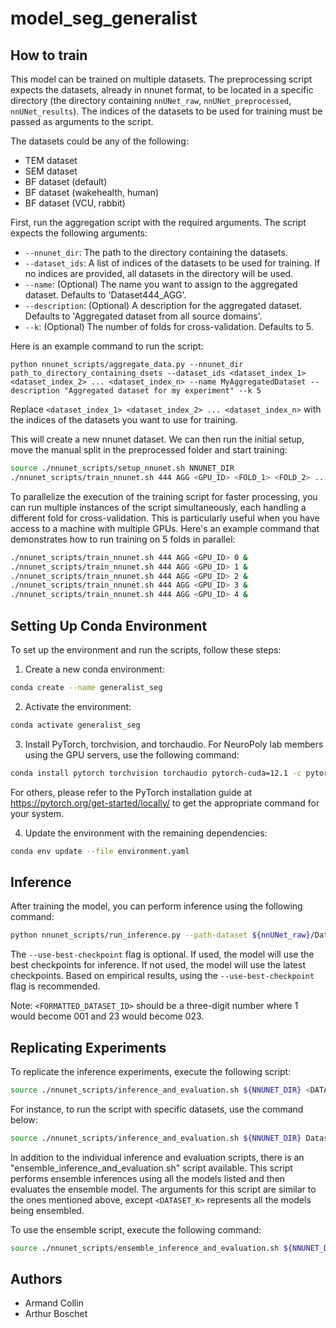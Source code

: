 # model_seg_generalist

## How to train
This model can be trained on multiple datasets. The preprocessing script expects the datasets, already in nnunet format, to be located in a specific directory (the directory containing `nnUNet_raw`, `nnUNet_preprocessed`, `nnUNet_results`). The indices of the datasets to be used for training must be passed as arguments to the script.

The datasets could be any of the following:

- TEM dataset
- SEM dataset
- BF dataset (default)
- BF dataset (wakehealth, human)
- BF dataset (VCU, rabbit)

First, run the aggregation script with the required arguments. The script expects the following arguments:

- `--nnunet_dir`: The path to the directory containing the datasets.
- `--dataset_ids`: A list of indices of the datasets to be used for training. If no indices are provided, all datasets in the directory will be used.
- `--name`: (Optional) The name you want to assign to the aggregated dataset. Defaults to 'Dataset444_AGG'.
- `--description`: (Optional) A description for the aggregated dataset. Defaults to 'Aggregated dataset from all source domains'.
- `--k`: (Optional) The number of folds for cross-validation. Defaults to 5.

Here is an example command to run the script:
```
python nnunet_scripts/aggregate_data.py --nnunet_dir path_to_directory_containing_dsets --dataset_ids <dataset_index_1> <dataset_index_2> ... <dataset_index_n> --name MyAggregatedDataset --description "Aggregated dataset for my experiment" --k 5
```
Replace `<dataset_index_1> <dataset_index_2> ... <dataset_index_n>` with the indices of the datasets you want to use for training.

This will create a new nnunet dataset. We can then run the initial setup, 
move the manual split in the preprocessed folder and start training:
```bash
source ./nnunet_scripts/setup_nnunet.sh NNUNET_DIR
./nnunet_scripts/train_nnunet.sh 444 AGG <GPU_ID> <FOLD_1> <FOLD_2> ... <FOLD_k>
```
To parallelize the execution of the training script for faster processing, you can run multiple instances of the script simultaneously, each handling a different fold for cross-validation. This is particularly useful when you have access to a machine with multiple GPUs. Here's an example command that demonstrates how to run training on 5 folds in parallel:

```bash
./nnunet_scripts/train_nnunet.sh 444 AGG <GPU_ID> 0 &
./nnunet_scripts/train_nnunet.sh 444 AGG <GPU_ID> 1 & 
./nnunet_scripts/train_nnunet.sh 444 AGG <GPU_ID> 2 & 
./nnunet_scripts/train_nnunet.sh 444 AGG <GPU_ID> 3 & 
./nnunet_scripts/train_nnunet.sh 444 AGG <GPU_ID> 4 & 
```


## Setting Up Conda Environment

To set up the environment and run the scripts, follow these steps:

1. Create a new conda environment:
```bash
conda create --name generalist_seg
```
2. Activate the environment:
```bash
conda activate generalist_seg
```
3. Install PyTorch, torchvision, and torchaudio. For NeuroPoly lab members using the GPU servers, use the following command:
```bash
conda install pytorch torchvision torchaudio pytorch-cuda=12.1 -c pytorch -c nvidia
```
For others, please refer to the PyTorch installation guide at https://pytorch.org/get-started/locally/ to get the appropriate command for your system.

4. Update the environment with the remaining dependencies:
```bash
conda env update --file environment.yaml
```


## Inference

After training the model, you can perform inference using the following command:
```bash
python nnunet_scripts/run_inference.py --path-dataset ${nnUNet_raw}/Dataset<FORMATTED_DATASET_ID>_<DATASET_NAME>/imagesTs --path-out <WHERE/TO/SAVE/RESULTS> --path-model ${nnUNet_results}/Dataset<FORMATTED_DATASET_ID>_<DATASET_NAME>/nnUNetTrainer__nnUNetPlans__2d/ --use-gpu --use-best-checkpoint
```
The `--use-best-checkpoint` flag is optional. If used, the model will use the best checkpoints for inference. If not used, the model will use the latest checkpoints. Based on empirical results, using the `--use-best-checkpoint` flag is recommended.

Note: `<FORMATTED_DATASET_ID>` should be a three-digit number where 1 would become 001 and 23 would become 023.

## Replicating Experiments

To replicate the inference experiments, execute the following script:

```bash
source ./nnunet_scripts/inference_and_evaluation.sh ${NNUNET_DIR} <DATASET_1> <DATASET_2> <DATASET_3> ... <DATASET_N>
```

For instance, to run the script with specific datasets, use the command below:

```bash
source ./nnunet_scripts/inference_and_evaluation.sh ${NNUNET_DIR} Dataset002_SEM Dataset003_TEM Dataset004_BF_RAT Dataset005_wakehealth Dataset006_BF_VCU Dataset444_AGG
```
In addition to the individual inference and evaluation scripts, there is an "ensemble_inference_and_evaluation.sh" script available. This script performs ensemble inferences using all the models listed and then evaluates the ensemble model. The arguments for this script are similar to the ones mentioned above, except `<DATASET_K>` represents all the models being ensembled.

To use the ensemble script, execute the following command:
```bash
source ./nnunet_scripts/ensemble_inference_and_evaluation.sh ${NNUNET_DIR} <DATASET_1> <DATASET_2> <DATASET_3> ... <DATASET_N>
```


## Authors

- Armand Collin
- Arthur Boschet

